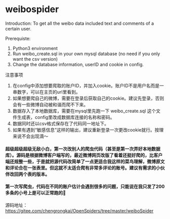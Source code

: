 # weibospider

Introduction:
To get all the weibo data included text and comments of a certain user.

Prerequiste:
1. Python3 environment
2. Run weibo_create.sql in your own mysql database (no need if you only want the csv version)
3. Change the database information, userID and cookie in config.

注意事项
1. 在config中添加想要爬取的账户ID，并加入cookie。账户ID不是用户名而是一串数字，可以在主页的url里看到。
2. 如果想要爬自己的微博，需要在登录后获取自己的cookie。建议先登录，否则会有一些微博自动被和谐而爬不下来。
3. 数据存入了本地数据库，需要在mysql里先跑一下 weibo_create.sql 这个文件生成表，config里改成数据库连接的名称和密码。
4. 数据同时还以csv格式保存在了代码同一地址下。
5. 如果有遇到“敏感信息”这样的输出，建议重新登录一次更改cookie就行。按理来说不会出现滴～


#### 超级超级超级无敌小白，第一次改别人的爬虫代码（甚至是第一次弄好本地数据库）。源码是根据微博客户端写的，最近微博网页改版了看着还挺好爬的，比客户端还规整一些，于是就把源代码改简单了一点更适合我这样的菜鸟理解，微博原文和评论合在一张表里。但这就不太适合爬有非常多评论的账号。建议有需求的小伙伴改回两个表的版本。
#### 第一次写爬虫，代码在不同的账户估计会遇到很多的问题，只能说在我只发了200多条的小号上是可以正常跑的🥲

源码地址：https://gitee.com/chengrongkai/OpenSpiders/tree/master/weiboSpider
